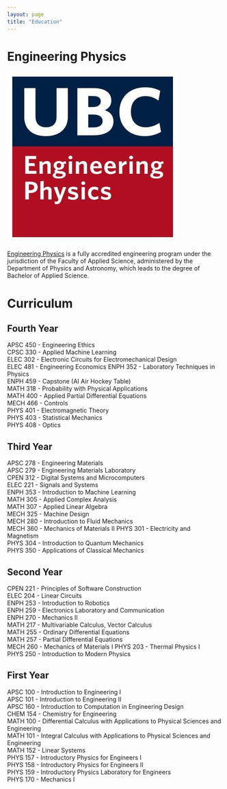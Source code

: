 ```yaml
---
layout: page
title: "Education"
---
```


# Engineering Physics  
![rs](https://raw.githubusercontent.com/carterkowel/carterkowel.github.io/master/assets/images/UBCFIZZ.jpg)  

[Engineering Physics](https://www.engphys.ubc.ca/about/) is a fully accredited engineering program under the jurisdiction of the Faculty of Applied Science, administered by the Department of Physics and Astronomy, which leads to the degree of Bachelor of Applied Science.

# Curriculum   

## Fourth Year  
APSC 450 - Engineering Ethics  
CPSC 330 - Applied Machine Learning  
ELEC 302 - Electronic Circuits for Electromechanical Design  
ELEC 481 - Engineering Economics 
ENPH 352 - Laboratory Techniques in Physics   
ENPH 459 - Capstone (AI Air Hockey Table)  
MATH 318 - Probability with Physical Applications  
MATH 400 - Applied Partial Differential Equations  
MECH 466 - Controls    
PHYS 401 - Electromagnetic Theory  
PHYS 403 - Statistical Mechanics       
PHYS 408 - Optics     

## Third Year  
APSC 278 - Engineering Materials  
APSC 279 - Engineering Materials Laboratory  
CPEN 312 - Digital Systems and Microcomputers  
ELEC 221 - Signals and Systems  
ENPH 353 - Introduction to Machine Learning  
MATH 305 - Applied Complex Analysis  
MATH 307 - Applied Linear Algebra  
MECH 325 - Machine Design  
MECH 280 - Introduction to Fluid Mechanics  
MECH 360 - Mechanics of Materials II
PHYS 301 - Electricity and Magnetism  
PHYS 304 - Introduction to Quantum Mechanics    
PHYS 350 - Applications of Classical Mechanics  

## Second Year  
CPEN 221 - Principles of Software Construction  
ELEC 204 - Linear Circuits  
ENPH 253 - Introduction to Robotics  
ENPH 259 - Electronics Laboratory and Communication  
ENPH 270 - Mechanics II  
MATH 217 - Multivariable Calculus, Vector Calculus  
MATH 255 - Ordinary Differential Equations  
MATH 257 - Partial DIfferential Equations  
MECH 260 - Mechanics of Materials I
PHYS 203 - Thermal Physics I    
PHYS 250 - Introduction to Modern Physics  

## First Year  
APSC 100 - Introduction to Engineering I  
APSC 101 - Introduction to Engineering II  
APSC 160 - Introduction to Computation in Engineering Design  
CHEM 154 - Chemistry for Engineering  
MATH 100 - Differential Calculus with Applications to Physical Sciences and Engineering  
MATH 101 - Integral Calculus with Applications to Physical Sciences and Engineering  
MATH 152 - Linear Systems  
PHYS 157 - Introductory Physics for Engineers I  
PHYS 158 - Introductory Physics for Engineers II  
PHYS 159 - Introductory Physics Laboratory for Engineers  
PHYS 170 - Mechanics I  
